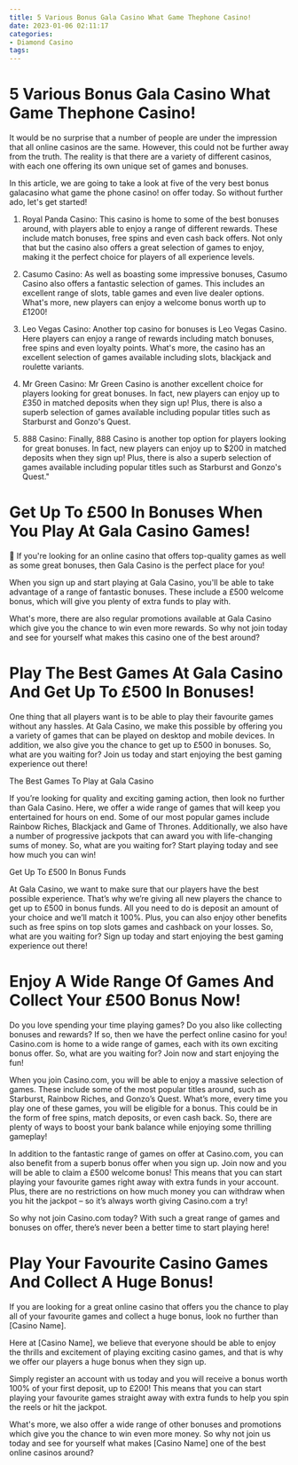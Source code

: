 ```yaml
---
title: 5 Various Bonus Gala Casino What Game Thephone Casino!
date: 2023-01-06 02:11:17
categories:
- Diamond Casino
tags:
---
```



#  5 Various Bonus Gala Casino What Game Thephone Casino!

It would be no surprise that a number of people are under the impression that all online casinos are the same. However, this could not be further away from the truth. The reality is that there are a variety of different casinos, with each one offering its own unique set of games and bonuses.

In this article, we are going to take a look at five of the very best bonus galacasino what game the phone casino! on offer today. So without further ado, let's get started!

1. Royal Panda Casino: This casino is home to some of the best bonuses around, with players able to enjoy a range of different rewards. These include match bonuses, free spins and even cash back offers. Not only that but the casino also offers a great selection of games to enjoy, making it the perfect choice for players of all experience levels.

2. Casumo Casino: As well as boasting some impressive bonuses, Casumo Casino also offers a fantastic selection of games. This includes an excellent range of slots, table games and even live dealer options. What's more, new players can enjoy a welcome bonus worth up to £1200!

3. Leo Vegas Casino: Another top casino for bonuses is Leo Vegas Casino. Here players can enjoy a range of rewards including match bonuses, free spins and even loyalty points. What's more, the casino has an excellent selection of games available including slots, blackjack and roulette variants.

4. Mr Green Casino: Mr Green Casino is another excellent choice for players looking for great bonuses. In fact, new players can enjoy up to £350 in matched deposits when they sign up! Plus, there is also a superb selection of games available including popular titles such as Starburst and Gonzo's Quest.

5. 888 Casino: Finally, 888 Casino is another top option for players looking for great bonuses. In fact, new players can enjoy up to $200 in matched deposits when they sign up! Plus, there is also a superb selection of games available including popular titles such as Starburst and Gonzo's Quest."

#  Get Up To £500 In Bonuses When You Play At Gala Casino Games!

🎰 If you're looking for an online casino that offers top-quality games as well as some great bonuses, then Gala Casino is the perfect place for you!

When you sign up and start playing at Gala Casino, you'll be able to take advantage of a range of fantastic bonuses. These include a £500 welcome bonus, which will give you plenty of extra funds to play with.

What's more, there are also regular promotions available at Gala Casino which give you the chance to win even more rewards. So why not join today and see for yourself what makes this casino one of the best around?

#  Play The Best Games At Gala Casino And Get Up To £500 In Bonuses!

One thing that all players want is to be able to play their favourite games without any hassles. At Gala Casino, we make this possible by offering you a variety of games that can be played on desktop and mobile devices. In addition, we also give you the chance to get up to £500 in bonuses. So, what are you waiting for? Join us today and start enjoying the best gaming experience out there!

The Best Games To Play at Gala Casino

If you’re looking for quality and exciting gaming action, then look no further than Gala Casino. Here, we offer a wide range of games that will keep you entertained for hours on end. Some of our most popular games include Rainbow Riches, Blackjack and Game of Thrones. Additionally, we also have a number of progressive jackpots that can award you with life-changing sums of money. So, what are you waiting for? Start playing today and see how much you can win!

Get Up To £500 In Bonus Funds

At Gala Casino, we want to make sure that our players have the best possible experience. That’s why we’re giving all new players the chance to get up to £500 in bonus funds. All you need to do is deposit an amount of your choice and we’ll match it 100%. Plus, you can also enjoy other benefits such as free spins on top slots games and cashback on your losses. So, what are you waiting for? Sign up today and start enjoying the best gaming experience out there!

#  Enjoy A Wide Range Of Games And Collect Your £500 Bonus Now!

Do you love spending your time playing games? Do you also like collecting bonuses and rewards? If so, then we have the perfect online casino for you! Casino.com is home to a wide range of games, each with its own exciting bonus offer. So, what are you waiting for? Join now and start enjoying the fun!

When you join Casino.com, you will be able to enjoy a massive selection of games. These include some of the most popular titles around, such as Starburst, Rainbow Riches, and Gonzo’s Quest. What’s more, every time you play one of these games, you will be eligible for a bonus. This could be in the form of free spins, match deposits, or even cash back. So, there are plenty of ways to boost your bank balance while enjoying some thrilling gameplay!

In addition to the fantastic range of games on offer at Casino.com, you can also benefit from a superb bonus offer when you sign up. Join now and you will be able to claim a £500 welcome bonus! This means that you can start playing your favourite games right away with extra funds in your account. Plus, there are no restrictions on how much money you can withdraw when you hit the jackpot – so it’s always worth giving Casino.com a try!

So why not join Casino.com today? With such a great range of games and bonuses on offer, there’s never been a better time to start playing here!

#  Play Your Favourite Casino Games And Collect A Huge Bonus!

If you are looking for a great online casino that offers you the chance to play all of your favourite games and collect a huge bonus, look no further than [Casino Name].

Here at [Casino Name], we believe that everyone should be able to enjoy the thrills and excitement of playing exciting casino games, and that is why we offer our players a huge bonus when they sign up.

Simply register an account with us today and you will receive a bonus worth 100% of your first deposit, up to £200! This means that you can start playing your favourite games straight away with extra funds to help you spin the reels or hit the jackpot.

What's more, we also offer a wide range of other bonuses and promotions which give you the chance to win even more money. So why not join us today and see for yourself what makes [Casino Name] one of the best online casinos around?